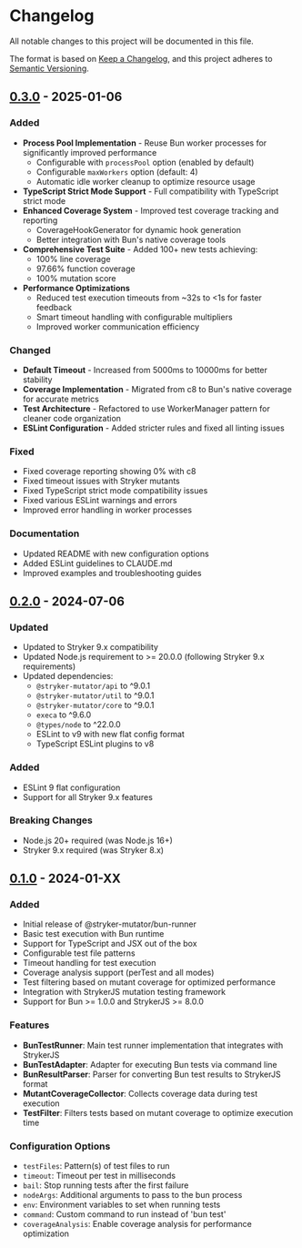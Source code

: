 # Changelog

All notable changes to this project will be documented in this file.

The format is based on [Keep a Changelog](https://keepachangelog.com/en/1.0.0/),
and this project adheres to [Semantic Versioning](https://semver.org/spec/v2.0.0.html).

## [0.3.0] - 2025-01-06

### Added
- **Process Pool Implementation** - Reuse Bun worker processes for significantly improved performance
  - Configurable with `processPool` option (enabled by default)
  - Configurable `maxWorkers` option (default: 4)
  - Automatic idle worker cleanup to optimize resource usage
- **TypeScript Strict Mode Support** - Full compatibility with TypeScript strict mode
- **Enhanced Coverage System** - Improved test coverage tracking and reporting
  - CoverageHookGenerator for dynamic hook generation
  - Better integration with Bun's native coverage tools
- **Comprehensive Test Suite** - Added 100+ new tests achieving:
  - 100% line coverage
  - 97.66% function coverage
  - 100% mutation score
- **Performance Optimizations**
  - Reduced test execution timeouts from ~32s to <1s for faster feedback
  - Smart timeout handling with configurable multipliers
  - Improved worker communication efficiency

### Changed
- **Default Timeout** - Increased from 5000ms to 10000ms for better stability
- **Coverage Implementation** - Migrated from c8 to Bun's native coverage for accurate metrics
- **Test Architecture** - Refactored to use WorkerManager pattern for cleaner code organization
- **ESLint Configuration** - Added stricter rules and fixed all linting issues

### Fixed
- Fixed coverage reporting showing 0% with c8
- Fixed timeout issues with Stryker mutants
- Fixed TypeScript strict mode compatibility issues
- Fixed various ESLint warnings and errors
- Improved error handling in worker processes

### Documentation
- Updated README with new configuration options
- Added ESLint guidelines to CLAUDE.md
- Improved examples and troubleshooting guides

## [0.2.0] - 2024-07-06

### Updated
- Updated to Stryker 9.x compatibility
- Updated Node.js requirement to >= 20.0.0 (following Stryker 9.x requirements)
- Updated dependencies:
  - `@stryker-mutator/api` to ^9.0.1
  - `@stryker-mutator/util` to ^9.0.1
  - `@stryker-mutator/core` to ^9.0.1
  - `execa` to ^9.6.0
  - `@types/node` to ^22.0.0
  - ESLint to v9 with new flat config format
  - TypeScript ESLint plugins to v8

### Added
- ESLint 9 flat configuration
- Support for all Stryker 9.x features

### Breaking Changes
- Node.js 20+ required (was Node.js 16+)
- Stryker 9.x required (was Stryker 8.x)

## [0.1.0] - 2024-01-XX

### Added
- Initial release of @stryker-mutator/bun-runner
- Basic test execution with Bun runtime
- Support for TypeScript and JSX out of the box
- Configurable test file patterns
- Timeout handling for test execution
- Coverage analysis support (perTest and all modes)
- Test filtering based on mutant coverage for optimized performance
- Integration with StrykerJS mutation testing framework
- Support for Bun >= 1.0.0 and StrykerJS >= 8.0.0

### Features
- **BunTestRunner**: Main test runner implementation that integrates with StrykerJS
- **BunTestAdapter**: Adapter for executing Bun tests via command line
- **BunResultParser**: Parser for converting Bun test results to StrykerJS format
- **MutantCoverageCollector**: Collects coverage data during test execution
- **TestFilter**: Filters tests based on mutant coverage to optimize execution time

### Configuration Options
- `testFiles`: Pattern(s) of test files to run
- `timeout`: Timeout per test in milliseconds
- `bail`: Stop running tests after the first failure
- `nodeArgs`: Additional arguments to pass to the bun process
- `env`: Environment variables to set when running tests
- `command`: Custom command to run instead of 'bun test'
- `coverageAnalysis`: Enable coverage analysis for performance optimization

[0.3.0]: https://github.com/stryker-mutator/stryker-bun/compare/v0.2.0...v0.3.0
[0.2.0]: https://github.com/stryker-mutator/stryker-bun/compare/v0.1.0...v0.2.0
[0.1.0]: https://github.com/stryker-mutator/stryker-bun/releases/tag/v0.1.0